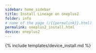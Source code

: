 ```yaml
---
sidebar: home_sidebar
title: Install Lineage on oneplus2
folder: info
# name of the page (/{{permalink}}.html)
permalink: oneplus2_install.html
device: oneplus2
---
```

{% include templates/device_install.md %}
